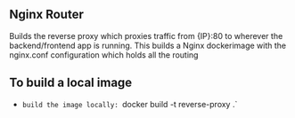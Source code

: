 ## Nginx Router

Builds the reverse proxy which proxies traffic from {IP}:80 to wherever the backend/frontend app is running. This builds a Nginx dockerimage with the nginx.conf configuration which holds all the routing

## To build a local image
* `build the image locally: `docker build -t reverse-proxy .` 